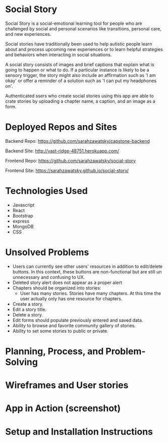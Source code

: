 # Social Story

Social Story is a social-emotional learning tool for people who are challenged by social and personal scenarios like transitions, personal care, and new experiences.

Social stories have traditionally been used to help autistic people learn about and process upcoming new experiences or to learn helpful strategies and behaviors when interacting in social situations.

A social story consists of images and brief captions that explain what is going to happen or what to do.  If a particular instance is likely to be a sensory trigger, the story might also include an affirmation such as 'I am okay' or offer a reminder of a solution such as 'I can put my headphones on'.

Authenticated ssers who create social stories using this app are able to crate stories by uploading a chapter name, a caption, and an image as a form.


# Deployed Repos and Sites
Backend Repo:
https://github.com/sarahzawatsky/capstone-backend

Backend Site:
http://vast-ridge-48751.herokuapp.com/

Frontend Repo:
https://github.com/sarahzawatsky/social-story

Frontend Site:
https://sarahzawatsky.github.io/social-story/

# Technologies Used
- Javascript
- React
- Bootstrap
- express
- MongoDB
- CSS

# Unsolved Problems
- Users can currently see other users' resources in addition to edit/delete buttons.  In this context, these buttons are non-functional but are still un unnecessary and confusing to UX.
- Deleted story alert does not appear as a proper alert
- Chapters should be organized into stories:
  - User has many stories.  Stories have many chapters.  At this time the user actually only has one resource for chapters.
- Create a story.
- Edit a story title.
- Delete a story.
- Edit forms should populate previously entered and saved data.
- Ability to browse and favorite community gallery of stories.
- Ability to set some stories to public or private.

# Planning, Process, and Problem-Solving

# Wireframes and User stories

# App in Action (screenshot)

# Setup and Installation Instructions
